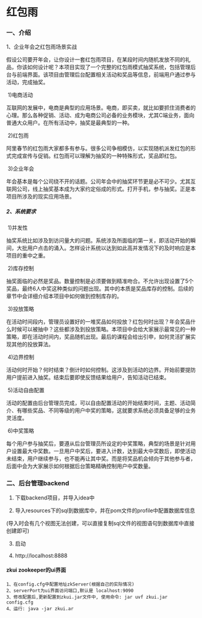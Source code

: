 # 红包雨

### 一、介绍

1、企业年会之红包雨场景实战

假设公司要开年会，让你设计一套红包雨项目，在某段时间内随机发放不同的礼品，你该如何设计呢？本项目实现了一个完整的红包雨模式抽奖系统，包括管理后台与前端界面。该项目由管理后台配置相关活动和奖品等信息，前端用户通过参与活动，完成抽奖。

​	1)电商活动

​		互联网的发展中，电商是典型的应用场景。电商，即买卖，就比如要抓住消费者的心理。那么各种促销、活动、成为电商公司必备的业务模块，尤其C端业务，面向普通大众用户。在所有活动中，抽奖是最典型的一种。

​	2)红包雨

​	阿里春节的红包雨大家都多有参与。很多公司争相模仿，以实现随机派发红包的形式完成宣传与促销。红包雨可以理解为抽奖的一种特殊形式，奖品即红包。

​	3)企业年会

​	年会基本是每个公司绕不开的话题。公司年会中的抽奖环节更是必不可少。尤其互联网公司，线上抽奖基本成为大家约定俗成的形式。打开手机，参与抽奖。正是本项目所涉及的现实应用场景。

 #####  2、系统要求

​	1)并发性

​		抽奖系统比如涉及到访问量大的问题。系统涉及所面临的第一关，即活动开始的瞬间，大批用户点击的涌入。怎样设计系统以达到如此高并发情况下的及时响应是本项目的重中之重。

​	2)库存控制

​		抽奖面临的必然是奖品。数量控制是必须要做到精准吻合。不允许出现设置了5个奖品，最终6人中奖这种类似的问题出现。其中的本质是奖品库存的控制。后续的章节中会详细介绍本项目中如何做到控制库存的。

​	3)投放策略

​		在活动时间段内，管理员设置好的一堆奖品如何投放？红包何时出现？年会奖品什么时候可以被抽中？这些都涉及到投放策略。本项目中会给大家展示最常见的一种策略，即在活动时间内，奖品随机出现。最后的课程会给出引申，如何灵活扩展实现其他的投放算法。

​	4)边界控制

​		活动何时开始？何时结束？倒计时如何控制。这涉及到活动的边界。开始前要提防用户提前进入抽奖。结束后要即使反馈结果给用户，告知活动已结束。

​	5)活动自由配置

​		活动的配置由后台管理员完成，可以自由配置活动的开始结束时间，主题、活动简介、有哪些奖品、不同等级的用户中奖的策略，这就要求系统必须具备足够的业务灵活度。

​	6)中奖策略

​		每个用户参与抽奖后，要遵从后台管理员所设定的中奖策略，典型的场景是针对用户设置最大中奖数。一旦用户中奖后，要进入计数，达到最大中奖数后，即使活动未结束，用户继续参与，也不能再让其中奖。而是将奖品机会倾向于其他参与者，后面中会为大家展示如何根据后台策略精确控制用户中奖数量。

### 二、后台管理backend

1.   下载backend项目，并导入idea中

2.   导入resources下的sql到数据库中，并在pom文件的profile中配置数据库信息

   (导入时会有几个视图无法创建，可以直接复制sql文件的视图语句到数据库中直接创建即可)

3.   启动

4.   http://localhost:8888

#### zkui zookeeper的ui界面
    1、在config.cfg中配置地址zkServer(根据自己的实际情况)
    2、serverPort为ui界面访问端口,默认是 localhost:9090
    3、修改配置后,更新配置到zkui.jar文件中, 使用命令: jar uvf zkui.jar config.cfg
    4、运行: java -jar zkui.ar
